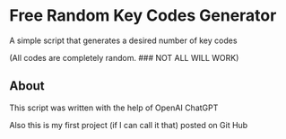 # Free Random Key Codes Generator
A simple script that generates a desired number of key codes 

(All codes are completely random. ### NOT ALL WILL WORK)

## About

This script was written with the help of OpenAI ChatGPT








Also this is my first project (if I can call it that) posted on Git Hub
